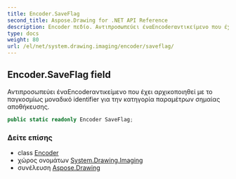 ```yaml
---
title: Encoder.SaveFlag
second_title: Aspose.Drawing for .NET API Reference
description: Encoder πεδίο. Αντιπροσωπεύει έναEncoderαντικείμενο που έχει αρχικοποιηθεί με το παγκοσμίως μοναδικό identifier για την κατηγορία παραμέτρων σημαίας αποθήκευσης.
type: docs
weight: 80
url: /el/net/system.drawing.imaging/encoder/saveflag/
---
```

## Encoder.SaveFlag field

Αντιπροσωπεύει έναEncoderαντικείμενο που έχει αρχικοποιηθεί με το παγκοσμίως μοναδικό identifier για την κατηγορία παραμέτρων σημαίας αποθήκευσης.

```csharp
public static readonly Encoder SaveFlag;
```

### Δείτε επίσης

* class [Encoder](../)
* χώρος ονομάτων [System.Drawing.Imaging](../../encoder/)
* συνέλευση [Aspose.Drawing](../../../)


